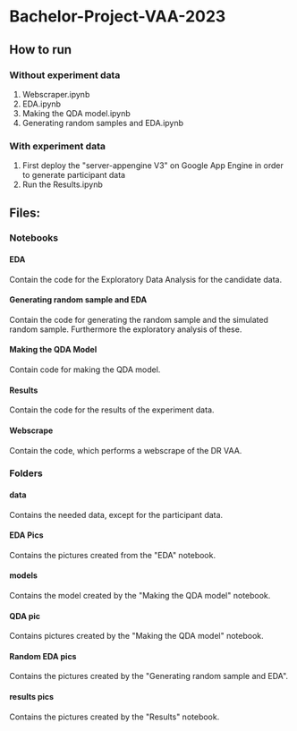 # Bachelor-Project-VAA-2023

## How to run
### Without experiment data
1. Webscraper.ipynb
2. EDA.ipynb
3. Making the QDA model.ipynb
4. Generating random samples and EDA.ipynb
### With experiment data
1. First deploy the "server-appengine V3" on Google App Engine in order to generate participant data
2. Run the Results.ipynb



## Files: 
### Notebooks
#### EDA
Contain the code for the Exploratory Data Analysis for the candidate data.
#### Generating random sample and EDA
Contain the code for generating the random sample and the simulated random sample. Furthermore the exploratory analysis of these.
#### Making the QDA Model
Contain code for making the QDA model.
#### Results
Contain the code for the results of the experiment data.
#### Webscrape
Contain the code, which performs a webscrape of the DR VAA.

### Folders
#### data
Contains the needed data, except for the participant data.
#### EDA Pics
Contains the pictures created from the "EDA" notebook.
#### models
Contains the model created by the "Making the QDA model" notebook.
#### QDA pic
Contains pictures created by the "Making the QDA model" notebook.
#### Random EDA pics
Contains the pictures created by the "Generating random sample and EDA".
#### results pics
Contains the pictures created by the "Results" notebook.


